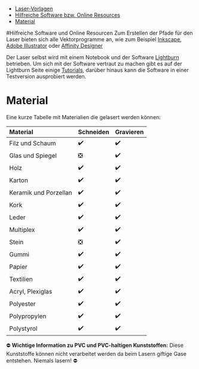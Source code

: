 - [Laser-Vorlagen](#laser-vorlagen)
- [Hilfreiche Software bzw. Online Resources](#hilfreiche-software-bzw-online-resources)
- [Material](#material)

#Hilfreiche Software und Online Resourcen
Zum Erstellen der Pfade für den Laser bieten sich alle Vektorprogramme an, wie zum Beispiel [Inkscape](https://inkscape.org/), [Adobe Illustrator](https://www.adobe.com/products/illustrator/) oder [Affinity Designer](https://affinity.serif.com/en-us/designer/)

Der Laser selbst wird mit einem Notebook und der Software [Lightburn](https://lightburnsoftware.com/) betrieben. Um sich mit der Software vertraut zu machen gibt es auf der Lightburn Seite einige [Tutorials](https://lightburnsoftware.com/pages/tutorials), darüber hinaus kann die Software in einer Testversion ausprobiert werden.


# Material
Eine kurze Tabelle mit Materialien die gelasert werden können:



| Material  |      Schneiden |     Gravieren |
| :---  | ------------- | ------------- |
| Filz und Schaum  | :heavy_check_mark: | :heavy_check_mark: |
| Glas und Spiegel | :negative_squared_cross_mark:| :heavy_check_mark: |
| Holz  | :heavy_check_mark: | :heavy_check_mark: |
| Karton  | :heavy_check_mark: | :heavy_check_mark: |
| Keramik und Porzellan  | :heavy_check_mark: | :heavy_check_mark: |
| Kork  | :heavy_check_mark: | :heavy_check_mark: |
| Leder  | :heavy_check_mark: | :heavy_check_mark: |
| Multiplex  | :heavy_check_mark: | :heavy_check_mark: |
| Stein  | :negative_squared_cross_mark: | :heavy_check_mark: |
| Gummi  | :heavy_check_mark: | :heavy_check_mark: |
| Papier  | :heavy_check_mark: | :heavy_check_mark: |
| Textilien  | :heavy_check_mark: | :heavy_check_mark: |
| Acryl, Plexiglas  | :heavy_check_mark: | :heavy_check_mark: |
| Polyester  | :heavy_check_mark: | :heavy_check_mark: |
| Polypropylen  | :heavy_check_mark: | :heavy_check_mark: |
| Polystyrol  | :heavy_check_mark: | :heavy_check_mark: |

:no_entry: **Wichtige Information zu PVC und PVC-haltigen Kunststoffen:** Diese Kunststoffe können nicht verarbeitet werden da beim Lasern giftige Gase entstehen. Niemals lasern! :no_entry:

